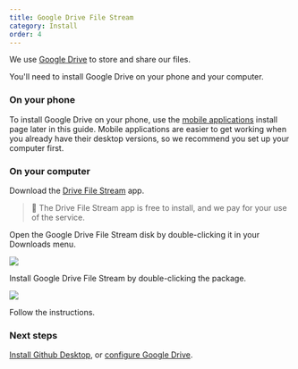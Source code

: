 ```yaml
---
title: Google Drive File Stream
category: Install
order: 4
---
```

We use [Google Drive](https://www.google.com/drive/) to store and share our files.

You'll need to install Google Drive on your phone and your computer.

### On your phone
To install Google Drive on your phone, use the [mobile applications](../../1-install/mobile/) install page later in this guide. Mobile applications are easier to get working when you already have their desktop versions, so we recommend you set up your computer first.

### On your computer
Download the [Drive File Stream](https://dl.google.com/drive-file-stream/GoogleDriveFileStream.dmg) app.

> 🚩 The Drive File Stream app is free to install, and we pay for your use of the service.

Open the Google Drive File Stream disk by double-clicking it in your Downloads menu.

![](//placehold.it/800x600)

Install Google Drive File Stream by double-clicking the package.

![](//placehold.it/800x600)

Follow the instructions.

### Next steps
[Install Github Desktop](../../1-install/github/), or [configure Google Drive](../../2-configure/google-drive/).